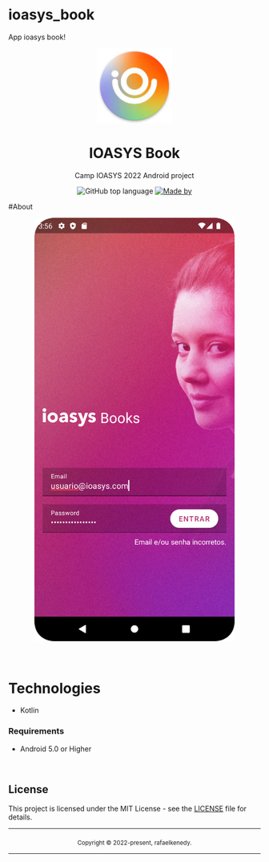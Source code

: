 # ioasys_book
App ioasys book!

<div align="center">
  <img src="ic.png" width="150" />
  <h1>IOASYS Book</h1>
  <p> Camp IOASYS 2022 Android project</p>
  <p>
    <img alt="GitHub top language" src="https://img.shields.io/github/languages/top/rafaelkenedy/AssetsCare?color=%232196F3">
    <a href="https://www.linkedin.com/in/rafael-kenedy-da-silva-alves-692973160/" target="_blank" rel="noopener noreferrer">
      <img alt="Made by" src="https://img.shields.io/badge/made%20by-Rafael%20Kenedy-%232196F3">
    </a>             
  </p>
</div>

#About

<div align="center">
  <img src="cover.png" width="400" /> 
</div>

<br>
<br>

# Technologies

  - Kotlin  
  

### Requirements

- Android 5.0 or Higher

<br>

## License

This project is licensed under the MIT License - see the [LICENSE](LICENSE) file for details.

<hr>
<div align="center">
  <sub>Copyright © 2022-present, rafaelkenedy.</sub>
</div>
<hr>
